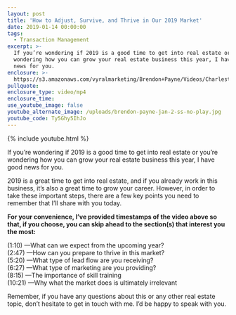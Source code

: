 ```yaml
---
layout: post
title: 'How to Adjust, Survive, and Thrive in Our 2019 Market'
date: 2019-01-14 00:00:00
tags:
  - Transaction Management
excerpt: >-
  If you’re wondering if 2019 is a good time to get into real estate or you’re
  wondering how you can grow your real estate business this year, I have good
  news for you.
enclosure: >-
  https://s3.amazonaws.com/vyralmarketing/Brendon+Payne/Videos/Charleston+Expert+Advisors+-+How+to+Adjust%2C+Survive%2C+and+Thrive+in+Our+2019+Market.mp4
pullquote:
enclosure_type: video/mp4
enclosure_time:
use_youtube_image: false
youtube_alternate_image: /uploads/brendon-payne-jan-2-ss-no-play.jpg
youtube_code: Ty5Ghy5IhJo
---
```


{% include youtube.html %}

If you’re wondering if 2019 is a good time to get into real estate or you’re wondering how you can grow your real estate business this year, I have good news for you.

2019 is a great time to get into real estate, and if you already work in this business, it’s also a great time to grow your career. However, in order to take these important steps, there are a few key points you need to remember that I’ll share with you today.

**For your convenience, I’ve provided timestamps of the video above so that, if you choose, you can skip ahead to the section(s) that interest you the most:**

(1:10) —What can we expect from the upcoming year?<br>(2:47) —How can you prepare to thrive in this market?<br>(5:20) —What type of lead flow are you receiving?<br>(6:27) —What type of marketing are you providing?<br>(8:15) —The importance of skill training<br>(10:21) —Why what the market does is ultimately irrelevant

Remember, if you have any questions about this or any other real estate topic, don’t hesitate to get in touch with me. I’d be happy to speak with you.